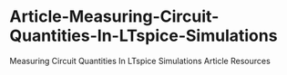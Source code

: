 # Article-Measuring-Circuit-Quantities-In-LTspice-Simulations
Measuring Circuit Quantities In LTspice Simulations Article Resources
